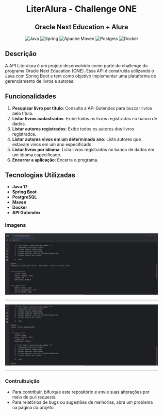 <div align="center">

# LiterAlura - Challenge ONE

## Oracle Next Education + Alura

![Java](https://img.shields.io/badge/java-%23ED8B00.svg?style=for-the-badge&logo=openjdk&logoColor=white)
![Spring](https://img.shields.io/badge/spring-%236DB33F.svg?style=for-the-badge&logo=spring&logoColor=white)
![Apache Maven](https://img.shields.io/badge/Apache%20Maven-C71A36?style=for-the-badge&logo=Apache%20Maven&logoColor=white)
![Postgres](https://img.shields.io/badge/postgres-%23316192.svg?style=for-the-badge&logo=postgresql&logoColor=white)
![Docker](https://img.shields.io/badge/docker-%230db7ed.svg?style=for-the-badge&logo=docker&logoColor=white)

</div>

## Descrição

A API Literalura é um projeto desenvolvido como parte do challenge do programa Oracle Next Education (ONE).
Essa API é construída utilizando o Java com Spring Boot e tem como objetivo implementar uma plataforma de gerenciamento de livros e autores.

## Funcionalidades

1. **Pesquisar livro por título**: Consulta a API Gutendex para buscar livros pelo título.
2. **Listar livros cadastrados**: Exibe todos os livros registrados no banco de dados.
3. **Listar autores registrados**: Exibe todos os autores dos livros registrados.
4. **Listar autores vivos em um determinado ano**: Lista autores que estavam vivos em um ano especificado.
5. **Listar livros por idioma**: Lista livros registrados no banco de dados em um idioma especificado.
0. **Encerrar a aplicação**: Encerra o programa.

## Tecnologias Utilizadas

- **Java 17**
- **Spring Boot**
- **PostgreSQL**
- **Maven**
- **Docker**
- **API Gutendex**

### Imagens

![Print-1](img/1.png)
<br><hr>
![Print-2](img/2.png)
<hr>

### Contruibuição
- Para contribuir, bifurque este repositório e envie suas alterações por meio de pull requests.
- Para relatórios de bugs ou sugestões de melhorias, abra um problema na página do projeto.